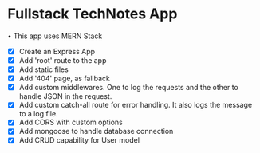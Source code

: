 # Fullstack TechNotes App

• This app uses MERN Stack

- [x] Create an Express App
- [x] Add 'root' route to the app
- [x] Add static files
- [x] Add '404' page, as fallback
- [x] Add custom middlewares. One to log the requests and the other to handle JSON in the request.
- [x] Add custom catch-all route for error handling. It also logs the message to a log file.
- [x] Add CORS with custom options
- [x] Add mongoose to handle database connection
- [x] Add CRUD capability for User model
